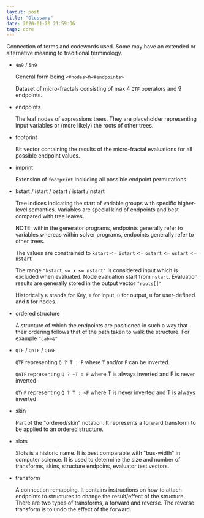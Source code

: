 ```yaml
---
layout: post
title: "Glossary"
date: 2020-01-20 21:59:36
tags: core
---
```


Connection of terms and codewords used. 
Some may have an extended or alternative meaning to traditional terminology.

* `4n9` / `5n9`

    General form being `<#nodes>`n`<#endpoints>`
     
    Dataset of micro-fractals consisting of max 4 `QTF` operators and 9 endpoints. 

* endpoints

    The leaf nodes of expressions trees.
    They are placeholder representing input variables or (more likely) the roots of other trees.
   
* footprint
 
    Bit vector containing the results of the micro-fractal evaluations for all possible endpoint values.

* imprint
 
    Extension of `footprint` including all possible endpoint permutations.
   
* kstart / istart / ostart / istart / nstart
    
    Tree indices indicating the start of variable groups with specific higher-level semantics.
    Variables are special kind of endpoints and best compared with tree leaves.
    
    NOTE: within the generator programs, endpoints generally refer to variables whereas within
          solver programs, endpoints generally refer to other trees.  
    
    The values are constrained to `kstart` <= `istart` <= `ostart` <= `ustart` <= `nstart` 
    
    The range `"kstart <= x <= nstart"` is considered input which is excluded when evaluated.
    Node evaluation start from `nstart`.
    Evaluation results are generally stored in the output vector `"roots[]"`
    
    Historically `K` stands for Key, `I` for input, `O` for output, `U` for user-defined and `N` for nodes.

* ordered structure

    A structure of which the endpoints are positioned in such a way that their ordering follows that
    of the path taken to walk the structure. For example `"cab>&"` 
   
* `QTF` / `QnTF` / `QTnF`

    `QTF` representing `Q ? T : F` where `T` and/or `F` can be inverted.
    
    `QnTF` representing `Q ? ~T : F` where T is always inverted and F is never inverted
    
    `QTnF` representing `Q ? T : ~F` where T is never inverted and T is always inverted
 
* skin

    Part of the "ordered/skin" notation. 
    It represents a forward transform to be applied to an ordered structure.
    
* slots

    Slots is a historic name. It is best comparable with "bus-width" in computer science. 
    It is used to determine the size and number of transforms, skins, structure endpoins, evaluator test vectors.
   
* transform

    A connection remapping. It contains instructions on how to attach endpoints to structures to change 
    the result/effect of the structure. There are two types of transforms, a forward and reverse. The reverse 
    transform is to undo the effect of the forward.
